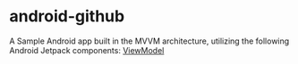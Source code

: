 # android-github
A Sample Android app built in the MVVM architecture, utilizing the following Android Jetpack components: [ViewModel](https://developer.android.com/topic/libraries/architecture/viewmodel)
